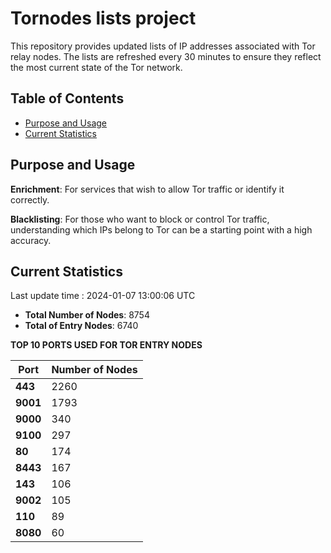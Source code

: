 # Tornodes lists project

This repository provides updated lists of IP addresses associated with Tor relay nodes. The lists are refreshed every 30 minutes to ensure they reflect the most current state of the Tor network.

## Table of Contents

- [Purpose and Usage](#purpose-and-usage)
- [Current Statistics](#current-statistics)


## Purpose and Usage

**Enrichment**: For services that wish to allow Tor traffic or identify it correctly.

**Blacklisting**: For those who want to block or control Tor traffic, understanding which IPs belong to Tor can be a starting point with a high accuracy.

## Current Statistics

Last update time : 2024-01-07 13:00:06 UTC

- **Total Number of Nodes**: 8754
- **Total of Entry Nodes**: 6740

**TOP 10 PORTS USED FOR TOR ENTRY NODES**

| **Port** | **Number of Nodes** |
|------|-----------------|
| **443**   | 2260  |
| **9001**   | 1793  |
| **9000**   | 340  |
| **9100**   | 297  |
| **80**   | 174  |
| **8443**   | 167  |
| **143**   | 106  |
| **9002**   | 105  |
| **110**   | 89  |
| **8080**   | 60  |

